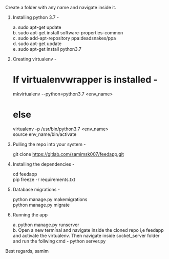 Create a folder with any name and navigate inside it.

1. Installing python 3.7 -

   a. sudo apt-get update  
   b. sudo apt-get install software-properties-common  
   c. sudo add-apt-repository ppa:deadsnakes/ppa  
   d. sudo apt-get update  
   e. sudo apt-get install python3.7  

2. Creating virtualenv -

   # If virtualenvwrapper is installed - 
   mkvirtualenv --python=python3.7 <env_name>

   # else
   virtualenv -p /usr/bin/python3.7 <env_name>    
   source env_name/bin/activate

3. Pulling the repo into your system -

   git clone https://gitlab.com/samimsk007/feedapp.git

4. Installing the dependencies - 

   cd feedapp  
   pip freeze -r requirements.txt

5. Database migrations - 

   python manage.py makemigrations    
   python manage.py migrate

6. Running the app

   a. python manage.py runserver  
   b. Open a new terminal and navigate inside
      the cloned repo i,e feedapp and activate
      the virtualenv. Then navigate inside socket_server
      folder and run the follwing cmd - 
      python server.py 

Best regards, 
samim


   
      
    


          
